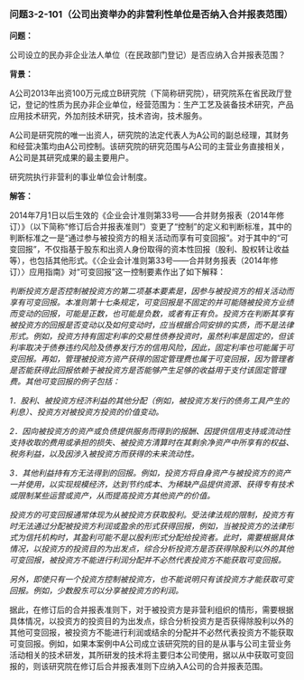 ### 问题3-2-101（公司出资举办的非营利性单位是否纳入合并报表范围）

**问题：**

公司设立的民办非企业法人单位（在民政部门登记）是否应纳入合并报表范围？

**背景：**

A公司2013年出资100万元成立B研究院（下简称研究院），研究院系在省民政厅登记，登记的性质为民办非企业单位，经营范围为：生产工艺及装备技术研究，产品应用技术研究，外加剂技术研究，技术咨询，技术服务。

A公司是研究院的唯一出资人，研究院的法定代表人为A公司的副总经理，其财务和经营决策均由A公司控制。该研究院的研究范围与A公司的主营业务直接相关，A公司是其研究成果的最主要用户。

研究院执行非营利的事业单位会计制度。

**解答：**

2014年7月1日以后生效的《企业会计准则第33号——合并财务报表（2014年修订）》（以下简称“修订后合并报表准则”）变更了“控制”的定义和判断标准，其中的判断标准之一是“通过参与被投资方的相关活动而享有可变回报”。对于其中的“可变回报”，不仅指基于股东和出资人身份取得的资本性回报（股利、股权转让收益等），也包括其他形式。《〈企业会计准则第33号——合并财务报表（2014年修订）〉应用指南》对“可变回报”这一控制要素作出了如下解释：

*判断投资方是否控制被投资方的第二项基本要素是，因参与被投资方的相关活动而享有可变回报。本准则第十七条规定，可变回报是不固定的并可能随被投资方业绩而变动的回报，可能是正数，也可能是负数，或者有正有负。投资方在判断其享有被投资方的回报是否变动以及如何变动时，应当根据合同安排的实质，而不是法律形式。例如，投资方持有固定利率的交易性债券投资时，虽然利率是固定的，但该利率取决于债券违约风险及债券发行方的信用风险，因此，固定利率也可能属于可变回报。再如，管理被投资方资产获得的固定管理费也属于可变回报，因为管理者是否能获得此回报依赖于被投资方是否能够产生足够的收益用于支付该固定管理费。其他可变回报的例子包括：*

*1．股利、被投资方经济利益的其他分配（例如，被投资方发行的债务工具产生的利息）、投资方对被投资方投资的价值变动。*

*2．因向被投资方的资产或负债提供服务而得到的报酬、因提供信用支持或流动性支持收取的费用或承担的损失、被投资方清算时在其剩余净资产中所享有的权益、税务利益，以及因涉入被投资方而获得的未来流动性。*

*3．其他利益持有方无法得到的回报。例如，投资方将自身资产与被投资方的资产一并使用，以实现规模经济，达到节约成本、为稀缺产品提供资源、获得专有技术或限制某些运营或资产，从而提高投资方其他资产的价值。*

*投资方的可变回报通常体现为从被投资方获取股利。受法律法规的限制，投资方有时无法通过分配被投资方利润或盈余的形式获得回报，例如，当被投资方的法律形式为信托机构时，其盈利可能不是以股利形式分配给投资者。此时，需要根据具体情况，以投资方的投资目的为出发点，综合分析投资方是否获得除股利以外的其他可变回报，被投资方不能进行利润分配并不必然代表投资方不能获取可变回报。*

*另外，即使只有一个投资方控制被投资方，也不能说明只有该投资方才能获取可变回报。例如，少数股东可以分享被投资方的利润。*

据此，在修订后的合并报表准则下，对于被投资方是非营利组织的情形，需要根据具体情况，以投资方的投资目的为出发点，综合分析投资方是否获得除股利以外的其他可变回报，被投资方不能进行利润或结余的分配并不必然代表投资方不能获取可变回报。例如，如果本案例中A公司成立该研究院的目的是从事与公司主营业务活动相关的技术研发，其所研发的技术将主要归本公司使用，据以从中获取可变回报的，则该研究院在修订后合并报表准则下应纳入A公司的合并报表范围。